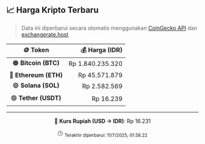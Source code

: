 

<!-- HARGA_KRIPTO -->
## 📈 Harga Kripto Terbaru

> Data ini diperbarui secara otomatis menggunakan [CoinGecko API](https://www.coingecko.com/) dan [exchangerate.host](https://exchangerate.host/)

<div align="center">

| 🪙 Token | 💰 Harga (IDR) |
|:------:|---------------:|
| 🟠 **Bitcoin (BTC)**   | Rp 1.840.235.320 |
| 🔵 **Ethereum (ETH)**  | Rp 45.571.879 |
| 🟣 **Solana (SOL)**    | Rp 2.582.569 |
| 🟢 **Tether (USDT)**   | Rp 16.239 |

---

💱 **Kurs Rupiah (USD → IDR)**: Rp 16.231

🕒 <sub>Terakhir diperbarui: 11/7/2025, 01.58.22</sub>

</div>
<!-- /HARGA_KRIPTO -->